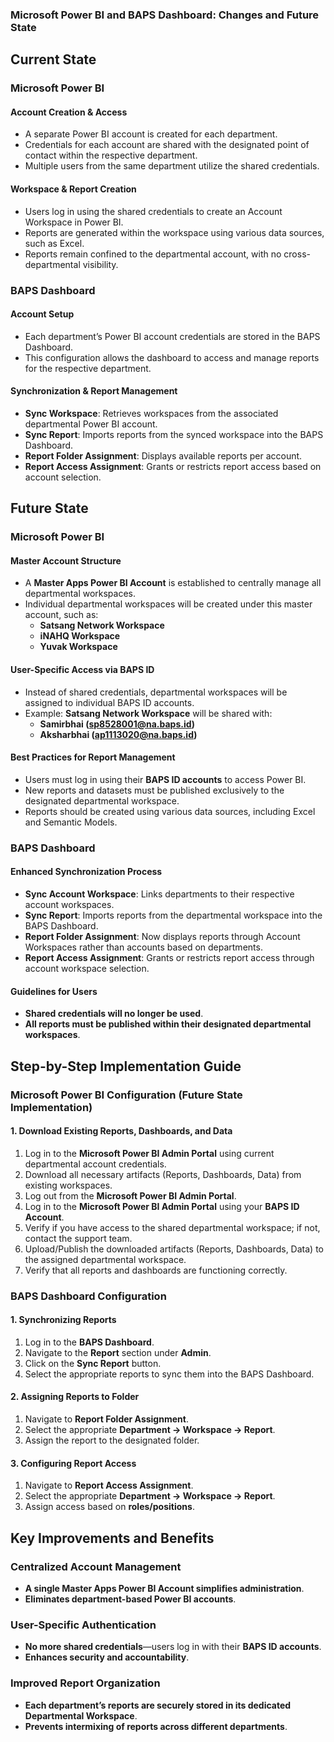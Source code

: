 ### Microsoft Power BI and BAPS Dashboard: Changes and Future State

## Current State

### Microsoft Power BI

#### Account Creation & Access
- A separate Power BI account is created for each department.
- Credentials for each account are shared with the designated point of contact within the respective department.
- Multiple users from the same department utilize the shared credentials.

#### Workspace & Report Creation
- Users log in using the shared credentials to create an Account Workspace in Power BI.
- Reports are generated within the workspace using various data sources, such as Excel.
- Reports remain confined to the departmental account, with no cross-departmental visibility.

### BAPS Dashboard

#### Account Setup
- Each department’s Power BI account credentials are stored in the BAPS Dashboard.
- This configuration allows the dashboard to access and manage reports for the respective department.

#### Synchronization & Report Management
- **Sync Workspace**: Retrieves workspaces from the associated departmental Power BI account.
- **Sync Report**: Imports reports from the synced workspace into the BAPS Dashboard.
- **Report Folder Assignment**: Displays available reports per account.
- **Report Access Assignment**: Grants or restricts report access based on account selection.

## Future State

### Microsoft Power BI

#### Master Account Structure
- A **Master Apps Power BI Account** is established to centrally manage all departmental workspaces.
- Individual departmental workspaces will be created under this master account, such as:
  - **Satsang Network Workspace**
  - **iNAHQ Workspace**
  - **Yuvak Workspace**

#### User-Specific Access via BAPS ID
- Instead of shared credentials, departmental workspaces will be assigned to individual BAPS ID accounts.
- Example: **Satsang Network Workspace** will be shared with:
  - **Samirbhai (sp8528001@na.baps.id)**
  - **Aksharbhai (ap1113020@na.baps.id)**

#### Best Practices for Report Management
- Users must log in using their **BAPS ID accounts** to access Power BI.
- New reports and datasets must be published exclusively to the designated departmental workspace.
- Reports should be created using various data sources, including Excel and Semantic Models.

### BAPS Dashboard

#### Enhanced Synchronization Process
- **Sync Account Workspace**: Links departments to their respective account workspaces.
- **Sync Report**: Imports reports from the departmental workspace into the BAPS Dashboard.
- **Report Folder Assignment**: Now displays reports through Account Workspaces rather than accounts based on departments.
- **Report Access Assignment**: Grants or restricts report access through account workspace selection.

#### Guidelines for Users
- **Shared credentials will no longer be used**.
- **All reports must be published within their designated departmental workspaces**.

## Step-by-Step Implementation Guide

### Microsoft Power BI Configuration (Future State Implementation)

#### 1. Download Existing Reports, Dashboards, and Data
1. Log in to the **Microsoft Power BI Admin Portal** using current departmental account credentials.
2. Download all necessary artifacts (Reports, Dashboards, Data) from existing workspaces.
3. Log out from the **Microsoft Power BI Admin Portal**.
4. Log in to the **Microsoft Power BI Admin Portal** using your **BAPS ID Account**.
5. Verify if you have access to the shared departmental workspace; if not, contact the support team.
6. Upload/Publish the downloaded artifacts (Reports, Dashboards, Data) to the assigned departmental workspace.
7. Verify that all reports and dashboards are functioning correctly.

### BAPS Dashboard Configuration

#### 1. Synchronizing Reports
1. Log in to the **BAPS Dashboard**.
2. Navigate to the **Report** section under **Admin**.
3. Click on the **Sync Report** button.
4. Select the appropriate reports to sync them into the BAPS Dashboard.

#### 2. Assigning Reports to Folder
1. Navigate to **Report Folder Assignment**.
2. Select the appropriate **Department → Workspace → Report**.
3. Assign the report to the designated folder.

#### 3. Configuring Report Access
1. Navigate to **Report Access Assignment**.
2. Select the appropriate **Department → Workspace → Report**.
3. Assign access based on **roles/positions**.

## Key Improvements and Benefits

### Centralized Account Management
- **A single Master Apps Power BI Account simplifies administration**.
- **Eliminates department-based Power BI accounts**.

### User-Specific Authentication
- **No more shared credentials**—users log in with their **BAPS ID accounts**.
- **Enhances security and accountability**.

### Improved Report Organization
- **Each department’s reports are securely stored in its dedicated Departmental Workspace**.
- **Prevents intermixing of reports across different departments**.

